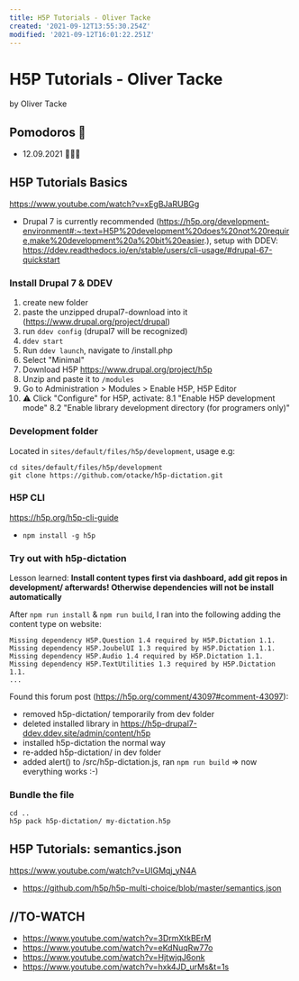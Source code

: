 ```yaml
---
title: H5P Tutorials - Oliver Tacke
created: '2021-09-12T13:55:30.254Z'
modified: '2021-09-12T16:01:22.251Z'
---
```


# H5P Tutorials - Oliver Tacke

by Oliver Tacke

## Pomodoros 🍅

- 12.09.2021 🍅🍅🍅

## H5P Tutorials Basics

https://www.youtube.com/watch?v=xEgBJaRUBGg

- Drupal 7 is currently recommended (https://h5p.org/development-environment#:~:text=H5P%20development%20does%20not%20require,make%20development%20a%20bit%20easier.), setup with DDEV:
https://ddev.readthedocs.io/en/stable/users/cli-usage/#drupal-67-quickstart

### Install Drupal 7 & DDEV

1. create new folder
2. paste the unzipped drupal7-download into it (https://www.drupal.org/project/drupal)
3. run `ddev config` (drupal7 will be recognized)
4. `ddev start`
5. Run `ddev launch`, navigate to /install.php
6. Select "Minimal"
7. Download H5P https://www.drupal.org/project/h5p
8. Unzip and paste it to `/modules`
7. Go to Administration > Modules > Enable H5P, H5P Editor
8. ⚠️ Click "Configure" for H5P, activate:
  8.1 "Enable H5P development mode"
  8.2 "Enable library development directory (for programers only)"

### Development folder

Located in `sites/default/files/h5p/development`, usage e.g:

```
cd sites/default/files/h5p/development
git clone https://github.com/otacke/h5p-dictation.git
```

### H5P CLI

https://h5p.org/h5p-cli-guide

- `npm install -g h5p`

### Try out with h5p-dictation

Lesson learned: **Install content types first via dashboard, add git repos in development/ afterwards! Otherwise dependencies will not be install automatically**

After `npm run install` & `npm run build`, I ran into the following adding the content type on website:

```
Missing dependency H5P.Question 1.4 required by H5P.Dictation 1.1.
Missing dependency H5P.JoubelUI 1.3 required by H5P.Dictation 1.1.
Missing dependency H5P.Audio 1.4 required by H5P.Dictation 1.1.
Missing dependency H5P.TextUtilities 1.3 required by H5P.Dictation 1.1.
...
```

Found this forum post (https://h5p.org/comment/43097#comment-43097):

- removed h5p-dictation/ temporarily from dev folder
- deleted installed library in https://h5p-drupal7-ddev.ddev.site/admin/content/h5p
- installed h5p-dictation the normal way
- re-added h5p-dictation/ in dev folder
- added alert() to /src/h5p-dictation.js, ran `npm run build` => now everything works :-)

### Bundle the file

```
cd ..
h5p pack h5p-dictation/ my-dictation.h5p
```

## H5P Tutorials: semantics.json

https://www.youtube.com/watch?v=UIGMqj_yN4A

- https://github.com/h5p/h5p-multi-choice/blob/master/semantics.json


## //TO-WATCH

- https://www.youtube.com/watch?v=3DrmXtkBErM
- https://www.youtube.com/watch?v=eKdNuqRw77o
- https://www.youtube.com/watch?v=HjtwjqJ6onk
- https://www.youtube.com/watch?v=hxk4JD_urMs&t=1s

